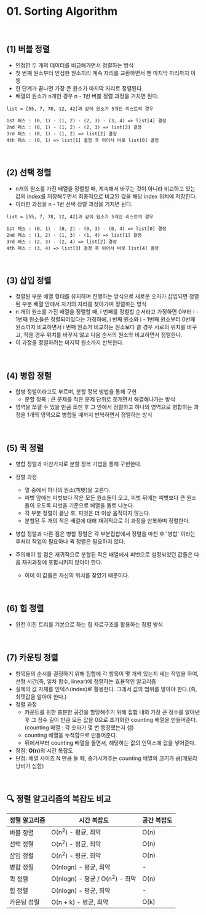 # 01. Sorting Algorithm

<br>

## (1) 버블 정렬

- 인접한 두 개의 데이터를 비교해가면서 정렬하는 방식
- 첫 번째 원소부터 인접한 원소끼리 계속 자리를 교환하면서 맨 마지막 자리까지 이동
- 한 단계가 끝나면 가장 큰 원소가 마지막 자리로 정렬된다.
- 배열의 원소가 n개인 경우 n - 1번 버블 정렬 과정을 거치면 된다.

```
list = [55, 7, 78, 12, 42]과 같이 원소가 5개인 리스트의 경우

1st 패스 : (0, 1) - (1, 2) - (2, 3) - (3, 4) => list[4] 결정
2nd 패스 : (0, 1) - (1, 2) - (2, 3) => list[3] 결정
3rd 패스 : (0, 1) - (1, 2) => list[2] 결정
4th 패스 : (0, 1) => list[1] 결정 후 이어서 바로 list[0] 결정
```

<br>

## (2) 선택 정렬

- n개의 원소를 가진 배열을 정렬할 때, 계속해서 바꾸는 것이 아니라 비교하고 있는 값의 index를 저장해두면서  최종적으로 비교된 값을 해당 index 위치에 저장한다.
- 이러한 과정을 n - 1번 선택 정렬 과정을 거치면 된다.

```
list = [55, 7, 78, 12, 42]과 같이 원소가 5개인 리스트의 경우

1st 패스 : (0, 1) - (0, 2) - (0, 3) - (0, 4) => list[0] 결정
2nd 패스 : (1, 2) - (1, 3) - (1, 4) => list[1] 결정
3rd 패스 : (2, 3) - (2, 4) => list[2] 결정
4th 패스 : (3, 4) => list[3] 결정 후 이어서 바로 list[4] 결정
```

<br>

## (3) 삽입 정렬

- 정렬된 부분 배열 형태를 유지하며 진행하는 방식으로 새로운 숫자가 삽입되면 정렬된 부분 배열 안에서 자기의 자리를 찾아가며 정렬하는 방식
- n 개의 원소를 가진 배열을 정렬할 때, i 번째를 정렬할 순서라고 가정하면 0부터 i - 1번째 원소들은 정렬되어있다는 가정하에, i 번째 원소와 i - 1번째 원소부터 0번째 원소까지 비교하면서 i 번째 원소가 비교하는 원소보다 클 경우 서로의 위치를 바꾸고, 작을 경우 위치를 바꾸지 않고 다음 순서의 원소와 비교하면서 정렬한다.
- 이 과정을 정렬하려는 마지막 원소까지 반복한다.

<br>

## (4) 병합 정렬

- 합병 정렬이라고도 부르며, 분할 정복 방법을 통해 구현
  - 분할 정복 : 큰 문제를 작은 문제 단위로 쪼개면서 해결해나가는 방식
- 영역을 쪼갤 수 있을 만큼 쪼갠 후 그 안에서 정렬하고 하나의 영역으로 병합하는 과정을 1개의 영역으로 병합될 때까지 반복하면서 정렬하는 방식

<br>

## (5) 퀵 정렬

- 병합 정렬과 마찬가지로 분할 정복 기법을 통해 구현한다.

- 정렬 과정
  - 열 중에서 하나의 원소(피벗)을 고른다.
  - 피벗 앞에는 피벗보다 작은 모든 원소들이 오고, 피벗 뒤에는 피벗보다 큰 원소들이 오도록 피벗을 기준으로 배열을 둘로 나눈다.
  - 각 부분 정렬이 끝난 후,  피벗은 더 이상 움직이지 않는다.
  - 분할된 두 개의 작은 배열에 대해 재귀적으로 이 과정을 반복하며 정렬한다.
- 병합 정렬과 다른 점은 병합 정렬은 각 부분집합에서 정렬을 마친 후 '병합' 이라는 후처리 작업이 필요하나 퀵 정렬은 필요하지 않다.
- 주의해야 할 점은 재귀적으로 분할된 작은 배열에서 피벗으로 설정되었던 값들은 다음 재귀과정에 포함시키지 않아야 한다.
  - 이미 이 값들은 자신의 위치를 찾았기 때문이다.

<br>

## (6) 힙 정렬

- 완전 이진 트리를 기본으로 하는 힙 자료구조를 활용하는 정렬 방식

<br>

## (7) 카운팅 정렬

- 항목들의 순서를 결정하기 위해 집합에 각 항목이 몇 개씩 있는지 세는 작업을 하여, 선형 시간(즉, 일차 함수, linear)에 정렬하는 효율적인 알고리즘
- 실제의 값 자체를 인덱스(index)로 활용한다. 그래서 값의 범위를 알아야 한다.(즉, 최댓값을 알아야 한다.)
- 정렬 과정
  - 카운트를 위한 충분한 공간을 할당해주기 위해 집합 내의 가장 큰 정수를 알아낸 후 그 정수 길이 만큼 모든 값을 0으로 초기화한 counting 배열을 만들어준다.(counting 배열 : 각 숫자가 몇 번 등장했는지 셈)
  - counting 배열을 누적합으로 만들어준다.
  - 뒤에서부터 counting 배열을 돌면서, 해당하는 값의 인덱스에 값을 넣어준다.
- 장점: <b>O(n)</b>의 시간 복잡도
- 단점: 배열 사이즈 N 만큼 돌 때, 증가시켜주는 counting 배열의 크기가 큼(메모리 낭비가 심함)

<br>

## :mag: 정렬 알고리즘의 복잡도 비교

| 정렬 알고리즘 | 시간 복잡도                               | 공간 복잡도 |
| ------------- | ----------------------------------------- | ----------- |
| 버블 정렬     | O(n<sup>2</sup>) - 평균, 최악             | O(n)        |
| 선택 정렬     | O(n<sup>2</sup>) - 평균, 최악             | O(n)        |
| 삽입 정렬     | O(n<sup>2</sup>) - 평균, 최악             | O(n)        |
| 병합 정렬     | O(nlogn) - 평균, 최악                     | -           |
| 퀵 정렬       | O(nlogn) - 평균 / O(n<sup>2</sup>) - 최악 | O(n)        |
| 힙 정렬       | O(nlogn) - 평균, 최악                     | -           |
| 카운팅 정렬   | O(n + k) - 평균, 최악                     | O(k)        |

